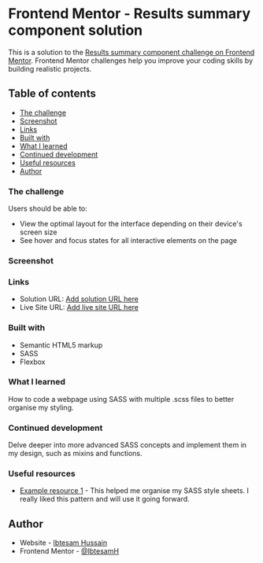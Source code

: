 # Frontend Mentor - Results summary component solution

This is a solution to the [Results summary component challenge on Frontend Mentor](https://www.frontendmentor.io/challenges/results-summary-component-CE_K6s0maV). Frontend Mentor challenges help you improve your coding skills by building realistic projects. 

## Table of contents
  - [The challenge](#the-challenge)
  - [Screenshot](#screenshot)
  - [Links](#links)
  - [Built with](#built-with)
  - [What I learned](#what-i-learned)
  - [Continued development](#continued-development)
  - [Useful resources](#useful-resources)
  - [Author](#author)



### The challenge

Users should be able to:

- View the optimal layout for the interface depending on their device's screen size
- See hover and focus states for all interactive elements on the page

### Screenshot

[](./assets/images/desktop.png)
[](./assets/images/mobile.png)

### Links

- Solution URL: [Add solution URL here](https://github.com/IbtesamH/results-summary-component.git)
- Live Site URL: [Add live site URL here](https://ibtesamh.github.io/results-summary-component/)


### Built with

- Semantic HTML5 markup
- SASS
- Flexbox

### What I learned

How to code a webpage using SASS with multiple .scss files to better organise my styling.


### Continued development

Delve deeper into more advanced SASS concepts and implement them in my design, such as mixins and functions.

### Useful resources

- [Example resource 1](https://sass-guidelin.es/) - This helped me organise my SASS style sheets. I really liked this pattern and will use it going forward.

## Author

- Website - [Ibtesam Hussain](https://www.your-site.com)
- Frontend Mentor - [@IbtesamH](https://www.frontendmentor.io/profile/IbtesamH)

